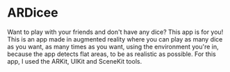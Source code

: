 # ARDicee 

Want to play with your friends and don't have any dice? This app is for you! 
This is an app made in augmented reality where you can play as many dice as you want, as many times as you want, using the environment you're in, because the app detects flat areas, to be as realistic as possible. 
For this app, I used the ARKit, UIKit and SceneKit tools.  
